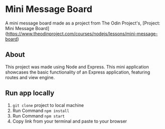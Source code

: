 # Mini Message Board
A mini message board made as a project from The Odin Project's, [Project: Mini Message Board] (https://www.theodinproject.com/courses/nodejs/lessons/mini-message-board)

## About
This project was made using Node and Express. This mini application showcases the basic functionality of an Express application, featuring routes and view engine.

## Run app locally 
1. `git clone` project to local machine
2. Run Command `npm install`
3. Run Command `npm start`
4. Copy link from your terminal and paste to your browser

